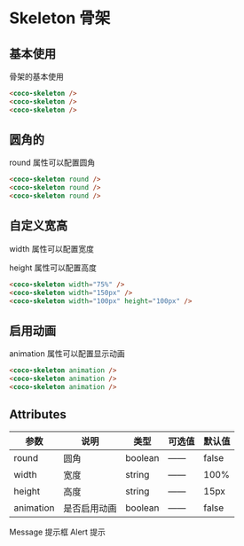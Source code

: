 # Skeleton 骨架

## 基本使用

骨架的基本使用

<coco-skeleton />
<coco-skeleton />
<coco-skeleton />
    
```html
<coco-skeleton />
<coco-skeleton />
<coco-skeleton />
```

## 圆角的

round 属性可以配置圆角

<coco-skeleton round />
<coco-skeleton round />
<coco-skeleton round />

```html
<coco-skeleton round />
<coco-skeleton round />
<coco-skeleton round />
```

## 自定义宽高

width 属性可以配置宽度

height 属性可以配置高度

<coco-skeleton width="75%" />
<coco-skeleton width="150px" />
<coco-skeleton width="100px" height="100px" />

```html
<coco-skeleton width="75%" />
<coco-skeleton width="150px" />
<coco-skeleton width="100px" height="100px" />
```

## 启用动画

animation 属性可以配置显示动画

<coco-skeleton animation />
<coco-skeleton animation />
<coco-skeleton animation />

```html
<coco-skeleton animation />
<coco-skeleton animation />
<coco-skeleton animation />
```

## Attributes

| 参数      | 说明         | 类型    | 可选值 | 默认值 |
| --------- | ------------ | ------- | ------ | ------ |
| round     | 圆角         | boolean | ——     | false  |
| width     | 宽度         | string  | ——     | 100%   |
| height    | 高度         | string  | ——     | 15px   |
| animation | 是否启用动画 | boolean | ——     | false  |

<coco-turn-page style="margin: 50px 0">
  <coco-turn-page-item direction="left" url="/component/message">
    Message 提示框
  </coco-turn-page-item>
  <coco-turn-page-item direction="right" url="/component/alert">
    Alert 提示
  </coco-turn-page-item>
</coco-turn-page>
